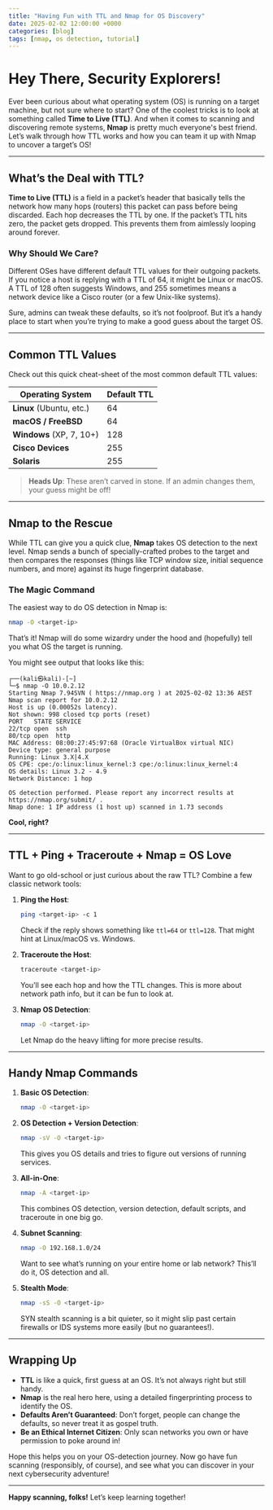 ```yaml
---
title: "Having Fun with TTL and Nmap for OS Discovery"
date: 2025-02-02 12:00:00 +0000
categories: [blog]
tags: [nmap, os detection, tutorial]
---
```

# Hey There, Security Explorers!

Ever been curious about what operating system (OS) is running on a target machine, but not sure where to start? One of the coolest tricks is to look at something called **Time to Live (TTL)**. And when it comes to scanning and discovering remote systems, **Nmap** is pretty much everyone's best friend. Let’s walk through how TTL works and how you can team it up with Nmap to uncover a target’s OS!

---

## What’s the Deal with TTL?

**Time to Live (TTL)** is a field in a packet’s header that basically tells the network how many hops (routers) this packet can pass before being discarded. Each hop decreases the TTL by one. If the packet’s TTL hits zero, the packet gets dropped. This prevents them from aimlessly looping around forever.

### Why Should We Care?

Different OSes have different default TTL values for their outgoing packets. If you notice a host is replying with a TTL of 64, it might be Linux or macOS. A TTL of 128 often suggests Windows, and 255 sometimes means a network device like a Cisco router (or a few Unix-like systems).

Sure, admins can tweak these defaults, so it’s not foolproof. But it’s a handy place to start when you’re trying to make a good guess about the target OS.

---

## Common TTL Values

Check out this quick cheat-sheet of the most common default TTL values:

| Operating System         | Default TTL |
| ------------------------ | ----------- |
| **Linux** (Ubuntu, etc.) | 64          |
| **macOS / FreeBSD**      | 64          |
| **Windows** (XP, 7, 10+) | 128         |
| **Cisco Devices**        | 255         |
| **Solaris**              | 255         |

> **Heads Up**: These aren’t carved in stone. If an admin changes them, your guess might be off!

---

## Nmap to the Rescue

While TTL can give you a quick clue, **Nmap** takes OS detection to the next level. Nmap sends a bunch of specially-crafted probes to the target and then compares the responses (things like TCP window size, initial sequence numbers, and more) against its huge fingerprint database.

### The Magic Command

The easiest way to do OS detection in Nmap is:

```bash
nmap -O <target-ip>
```

That’s it! Nmap will do some wizardry under the hood and (hopefully) tell you what OS the target is running.

You might see output that looks like this:

```
┌──(kali㉿kali)-[~]
└─$ nmap -O 10.0.2.12   
Starting Nmap 7.94SVN ( https://nmap.org ) at 2025-02-02 13:36 AEST
Nmap scan report for 10.0.2.12
Host is up (0.00052s latency).
Not shown: 998 closed tcp ports (reset)
PORT   STATE SERVICE
22/tcp open  ssh
80/tcp open  http
MAC Address: 08:00:27:45:97:68 (Oracle VirtualBox virtual NIC)
Device type: general purpose
Running: Linux 3.X|4.X
OS CPE: cpe:/o:linux:linux_kernel:3 cpe:/o:linux:linux_kernel:4
OS details: Linux 3.2 - 4.9
Network Distance: 1 hop

OS detection performed. Please report any incorrect results at https://nmap.org/submit/ .
Nmap done: 1 IP address (1 host up) scanned in 1.73 seconds

```

**Cool, right?**

---

## TTL + Ping + Traceroute + Nmap = OS Love

Want to go old-school or just curious about the raw TTL? Combine a few classic network tools:

1. **Ping the Host**:  
   ```bash
   ping <target-ip> -c 1
   ```
   Check if the reply shows something like `ttl=64` or `ttl=128`. That might hint at Linux/macOS vs. Windows.

2. **Traceroute the Host**:  
   ```bash
   traceroute <target-ip>
   ```
   You’ll see each hop and how the TTL changes. This is more about network path info, but it can be fun to look at.

3. **Nmap OS Detection**:
   ```bash
   nmap -O <target-ip>
   ```
   Let Nmap do the heavy lifting for more precise results.

---

## Handy Nmap Commands

1. **Basic OS Detection**:  
   ```bash
   nmap -O <target-ip>
   ```

2. **OS Detection + Version Detection**:  
   ```bash
   nmap -sV -O <target-ip>
   ```
   This gives you OS details and tries to figure out versions of running services.

3. **All-in-One**:  
   ```bash
   nmap -A <target-ip>
   ```
   This combines OS detection, version detection, default scripts, and traceroute in one big go.

4. **Subnet Scanning**:  
   ```bash
   nmap -O 192.168.1.0/24
   ```
   Want to see what’s running on your entire home or lab network? This’ll do it, OS detection and all.

5. **Stealth Mode**:  
   ```bash
   nmap -sS -O <target-ip>
   ```
   SYN stealth scanning is a bit quieter, so it might slip past certain firewalls or IDS systems more easily (but no guarantees!).

---

## Wrapping Up

- **TTL** is like a quick, first guess at an OS. It’s not always right but still handy.
- **Nmap** is the real hero here, using a detailed fingerprinting process to identify the OS.
- **Defaults Aren’t Guaranteed**: Don’t forget, people can change the defaults, so never treat it as gospel truth.
- **Be an Ethical Internet Citizen**: Only scan networks you own or have permission to poke around in!

Hope this helps you on your OS-detection journey. Now go have fun scanning (responsibly, of course), and see what you can discover in your next cybersecurity adventure!

---

**Happy scanning, folks!** Let’s keep learning together!